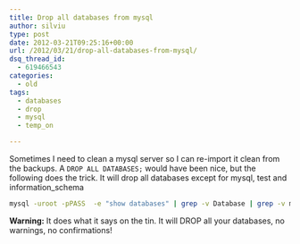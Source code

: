 ```yaml
---
title: Drop all databases from mysql
author: silviu
type: post
date: 2012-03-21T09:25:16+00:00
url: /2012/03/21/drop-all-databases-from-mysql/
dsq_thread_id:
  - 619466543
categories:
  - old
tags:
  - databases
  - drop
  - mysql
  - temp_on

---
```

Sometimes I need to clean a mysql server so I can re-import it clean from the backups. A `DROP ALL DATABASES;` would have been nice, but the following does the trick. It will drop all databases except for mysql, test and information_schema

```bash
mysql -uroot -pPASS  -e "show databases" | grep -v Database | grep -v mysql| grep -v information_schema| grep -v test | gawk '{print "drop database " $1 ";"}' | mysql -uroot -pPASS
```

**Warning:**
It does what it says on the tin. It will DROP all your databases, no warnings, no confirmations!

 